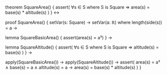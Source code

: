 theorem SquareArea() {
  assert(
    ∀s ∈ S where S is Square ⇒
    area(s) = base(s) * altitude(s)
  )
} ↔

proof SquareArea() {
  setVar(s: Square) →
  setVar(a: ℝ) where length(side(s)) = a →
  
  lemma SquareBasicArea() {
    assert(area(s) = a²)
  } →
  
  lemma SquareAltitude() {
    assert(
      ∀s ∈ S where S is Square ⇒
      altitude(s) = base(s)
    )
  } →
  
  apply(SquareBasicArea()) →
  apply(SquareAltitude()) →
  assert(
    area(s) = a² ∧
    base(s) = a ∧
    altitude(s) = a →
    area(s) = base(s) * altitude(s)
  )
}